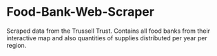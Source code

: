 # Food-Bank-Web-Scraper
Scraped data from the Trussell Trust. Contains all food banks from their interactive map and also quantities of supplies distributed per year per region. 
